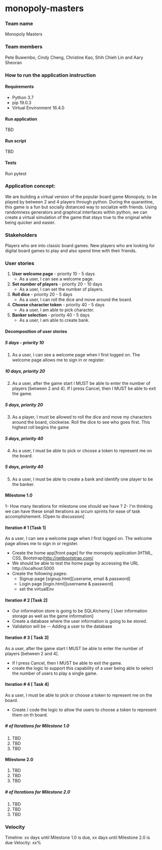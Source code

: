 # monopoly-masters

### Team name
Monopoly Masters

### Team members
Pete Buwembo, Cindy Cheng, Christine Kao, Shih Chieh Lin and Aary Sheoran

### How to run the application instruction
#### Requirements
* Python 3.7
* pip 19.0.3
* Virtual Environment 16.4.0

#### Run application
TBD

#### Run script
TBD

#### Tests
Run pytest

### Application concept:
We are building a virtual version of the popular board game Monopoly, to be played by between 2 and 4 players through python. During the quarantine, this game is a fun but socially distanced way to socialize with friends. Using randomness generators and graphical interfaces within python, we can create a virtual simulation of the game that stays true to the original while being quicker and easier.

### Stakeholders
Players who are into classic board games. New players who are looking for digital board games to play and also spend time with their friends.  

### User stories 
1. **User welcome page** - priority 10 - 5 days
   - As a user, I can see a welcome page.  
2. **Set number of players** - priority 20 - 10 days
   - As a user, I can set the number of players.  
3. **Roll dice** - priority 20 - 5 days
   - As a user, I can roll the dice and move around the board. 
4. **Choose character token** - priority 40 - 5 days
   - As a user, I am able to pick character.  
5. **Banker selection** - priority 40 - 5 days
   - As a user, I am able to create bank. 

#### Decomposition of user stories 
##### 5 days - priority 10 
1. As a user, I can see a welcome page when I first logged on.  The welcome page allows me to sign in or register. 

##### 10 days, priority 20
2. As a user, after the game start I MUST be able to enter the number of players [between 2 and 4]. 
If I press Cancel, then I MUST be able to exit the game.

##### 5 days, priority 20
3. As a player, I must be allowed to roll the dice and move my characters around the board, clockwise.
Roll the dice to see who goes first. This highest roll begins the game 

##### 5 days, priority 40
4. As a user, I must be able to pick or choose a token to represent me on the board.

##### 5 days, priority 40
5. As a user, I must be able to create a bank and identify one player to be the banker. 

#### Milestone 1.0 
1- How many iterations for milestone one should we have ?
2- I'm thinking we can have these small iterations as srcum sprints for ease of task accomplishement. [Open to discussion]
#### Iteration # 1 [Task 1]

As a user, I can see a welcome page when I first logged on. The welcome page allows me to sign in or register.
- Create the home app[front page] for the monopoly application [HTML, CSS, Bootstrap(http://getbootstrap.com/
- We should be able to test the home page by accessing the URL http://localhost:5000
- Create the following pages:
	- Signup page [signup.html][userame, email & password]
	- Login page [login.html][username & password]
	- set the virtualEnv
#### Iteration # 2 [Task 2]

- Our information store is going to be SQLAlchemy [ User information storage as well as the game information]
- Create a database where the user information is going to be stored. 
- Validation will be -- Adding a user to the database 

#### Iteration # 3 [ Task 3]

As a user, after the game start I MUST be able to enter the number of players [between 2 and 4]. 
- If I press Cancel, then I MUST be able to exit the game.
- create the logic to support this capability of a user being able to select the number of users to play a single game.

#### Iteration # 4 [ Task 4]

As a user, I must be able to pick or choose a token to represent me on the board.
- Create / code the logic to allow the users to choose a token to represent them on th board.

##### # of Iterations for Milestone 1.0
1. TBD
2. TBD
3. TBD

#### Milestone 2.0
1. TBD
2. TBD
3. TBD

##### # of Iterations for Milestone 2.0
1. TBD
2. TBD
3. TBD

### Velocity
Timeline: xx days until Milestone 1.0 is due, xx days until Milestone 2.0 is due
Velocity: xx%

